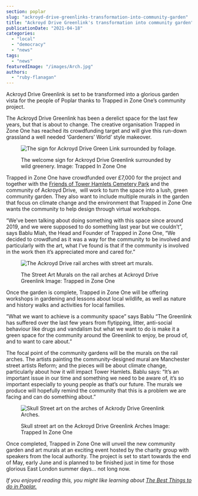```yaml
---
section: poplar
slug: "ackroyd-drive-greenlinks-transformation-into-community-garden"
title: "Ackroyd Drive Greenlink's transformation into community garden"
publicationDate: "2021-04-18"
categories: 
  - "local"
  - "democracy"
  - "news"
tags: 
  - "news"
featuredImage: "/images/Arch.jpg"
authors: 
  - "ruby-flanagan"
---
```


Ackroyd Drive Greenlink is set to be transformed into a glorious garden vista for the people of Poplar thanks to Trapped in Zone One’s community project.

The Ackroyd Drive Greenlink has been a derelict space for the last few years, but that is about to change. The creative organisation Trapped in Zone One has reached its crowdfunding target and will give this run-down grassland a well needed ‘Gardeners’ World’ style makeover.

<figure>

![The sign for Ackroyd Drive Green Link  surrounded by foilage. ](/images/e2774b77-ff7b-44c4-a007-e72f3c4fa5f3_xlarge_ackroyd-drive-green-link-sept-29-2020-18.jpg)

<figcaption>

The welcome sign for Ackroyd Drive Greenlink surrounded by wild greenery. Image: Trapped In Zone One

</figcaption>

</figure>

Trapped in Zone One have crowdfunded over £7,000 for the project and together with the [Friends of Tower Hamlets Cemetery Park](https://www.towerhamlets.gov.uk/lgnl/leisure_and_culture/parks_and_open_spaces/cemetery_park.aspx) and the community of Ackroyd Drive,  will work to turn the space into a lush, green community garden. They also want to include multiple murals in the garden that focus on climate change and the environment that Trapped in Zone One wants the community to help design through virtual workshops. 

“We’ve been talking about doing something with this space since around 2019, and we were supposed to do something last year but we couldn’t”, says Bablu Miah, the Head and Founder of Trapped in Zone One, “We decided to crowdfund as it was a way for the community to be involved and particularly with the art, what I've found is that if the community is involved in the work then it’s appreciated more and cared for.”

<figure>

![The Ackroyd Drive rail arches with street art murals. ](/images/4d140945-fe7f-40ca-b575-9788cf7bced8_xlarge_ackroyd-drive-green-link-sept-29-2020-6.jpg)

<figcaption>

The Street Art Murals on the rail arches at Ackroyd Drive Greenlink Image: Trapped in Zone One

</figcaption>

</figure>

Once the garden is complete, Trapped in Zone One will be offering workshops in gardening and lessons about local wildlife, as well as nature and history walks and activities for local families.  
  
”What we want to achieve is a community space” says Bablu “The Greenlink has suffered over the last few years from flytipping, litter, anti-social behaviour like drugs and vandalism but what we want to do is make it a green space for the community around the Greenlink to enjoy, be proud of, and to want to care about.”  
  
The focal point of the community gardens will be the murals on the rail arches. The artists painting the community-designed mural are Manchester street artists Reform; and the pieces will be about climate change, particularly about how it will impact Tower Hamlets. Bablu says: “It’s an important issue in our time and something we need to be aware of, it’s so important especially to young people as that’s our future. The murals we produce will hopefully remind the community that this is a problem we are facing and can do something about.”

<figure>

![Skull Street art on the arches of Ackrody Drive Greenlink Arches. ](/images/My-Post-1024x683.jpg)

<figcaption>

Skull street art on the Ackroyd Drive Greenlink Arches Image: Trapped In Zone One

</figcaption>

</figure>

Once completed, Trapped in Zone One will unveil the new community garden and art murals at an exciting event hosted by the charity group with speakers from the local authority. The project is set to start towards the end of May, early June and is planned to be finished just in time for those glorious East London summer days… not long now. 

_If you enjoyed reading this, you might like learning about_ _[The Best Things to do in Poplar.](https://poplarlondon.co.uk/best-things-to-do-in-poplar/)_
